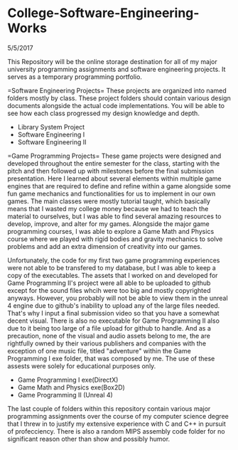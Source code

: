 # College-Software-Engineering-Works
5/5/2017

This Repository will be the online storage destination for all of my major university programming assignments 
and software engineering projects. It serves as a temporary programming portfolio.

=Software Engineering Projects=
These projects are organized into named folders mostly by class. These project folders should contain various 
design documents alongside the actual code implementations. You will be able to see how each class progressed my 
design knowledge and depth.
- Library System Project
- Software Engineering I
- Software Engineering II

=Game Programming Projects=
These game projects were designed and developed throughout the entire semester for the class, starting with the pitch
and then followed up with milestones before the final submission presentation. Here I learned about several elements 
within multiple game engines that are required to define and refine within a game alongside some fun game mechanics 
and functionalities for us to implement in our own games. The main classes were mostly tutorial taught, which 
basically means that I wasted my college money because we had to teach the material to ourselves, but I was able to 
find several amazing resources to develop, improve, and alter for my games. Alongside the major game programming 
courses, I was able to explore a Game Math and Physics course where we played with rigid bodies and gravity mechanics 
to solve problems and add an extra dimension of creativity into our games.

Unfortunately, the code for my first two game programming experiences were not able to be transfered to my database, 
but I was able to keep a copy of the executables. The assets that I worked on and developed for Game Programming II's 
project were all able to be uploaded to github except for the sound files whcih were too big and mostly copyrighted 
anyways. However, you probably will not be able to view them in the unreal 4 engine due to github's inability to 
upload any of the large files needed. That's why I input a final submission video so that you have a somewhat decent 
visual. There is also no executable for Game Programming II also due to it being too large of a file upload for github
to handle. And as a precaution, none of the visual and audio assets belong to me, the are rightfully owned by their 
various publishers and companies with the exception of one music file, titled "adventure" within the Game Programming 
I exe folder, that was composed by me. The use of these assests were solely for educational purposes only.
- Game Programming I exe(DirectX)
- Game Math and Physics exe(Box2D)
- Game Programming II (Unreal 4)

The last couple of folders within this repository contain various major programming assignments over the course of my 
computer science degree that I threw in to justify my extensive experience with C and C++ in pursuit of profecciency.
There is also a random MIPS assembly code folder for no significant reason other than show and possibly humor.
